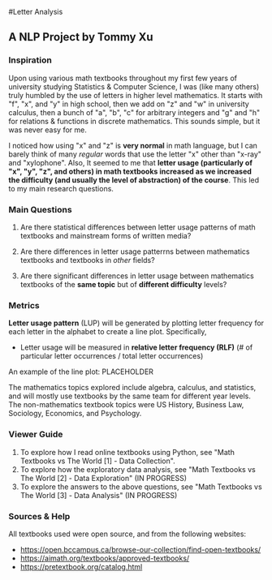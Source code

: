 #Letter Analysis 
## A NLP Project by Tommy Xu
   
### Inspiration
Upon using various math textbooks throughout my first few years of
university studying Statistics & Computer Science, I was (like many
 others) truly humbled by the use of letters in higher level mathematics. 
It starts with "f", "x", and "y" in high school, then we add on "z" and "w" in
university calculus, then a bunch of "a", "b", "c" for arbitrary integers and 
"g" and "h" for relations & functions in discrete mathematics. This sounds simple, but
it was never easy for me. 

I noticed how using "x" and "z" is **very normal** in math language, but I can barely 
think of many *regular* words that use the letter "x" other than "x-ray" and "xylophone". 
Also, It seemed to me that **letter usage (particularly of "x", "y", "z", and others) 
in math textbooks increased as we increased the difficulty (and usually the level of abstraction) 
of the course**. This led to my main research questions.

### Main Questions

1) Are there statistical differences between letter usage patterns of math textbooks 
   and mainstream forms of written media?
   


2) Are there differences in letter usage patterrns between mathematics textbooks and textbooks 
   in *other* fields? 


3) Are there significant differences in letter usage between mathematics textbooks of 
the **same topic** but of **different difficulty** levels?
   

### Metrics
**Letter usage pattern** (LUP) will be generated by plotting letter frequency for each letter 
in the alphabet to create a line plot. Specifically,
- Letter usage will be measured in **relative letter frequency (RLF)** (# of particular letter 
     occurrences / total letter occurrences)
  
An example of the line plot:
PLACEHOLDER

[comment]: <> (![ alt text for screen readers]&#40;/path/to/image. png "Text to show on mouseover"&#41;)
  
The mathematics topics explored include algebra, calculus, and statistics, and will 
     mostly use textbooks by the same team for different year levels.
The non-mathematics textbook topics were US History, Business Law, Sociology, Economics, and Psychology.

### Viewer Guide
1) To explore how I read online textbooks using Python, see "Math Textbooks vs The World [1] - Data Collection".
2) To explore how the exploratory data analysis, see "Math Textbooks vs The World [2] - Data Exploration" (IN PROGRESS)
3) To explore the answers to the above questions, see "Math Textbooks vs The World [3] - Data Analysis" (IN PROGRESS)

### Sources & Help

All textbooks used were open source, and from the following websites:
- https://open.bccampus.ca/browse-our-collection/find-open-textbooks/
- https://aimath.org/textbooks/approved-textbooks/
- https://pretextbook.org/catalog.html



